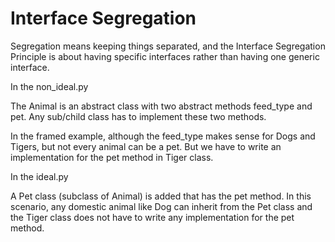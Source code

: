 # Interface Segregation

Segregation means keeping things separated, and the Interface Segregation Principle is about having specific interfaces rather than having one generic interface.

In the non_ideal.py <br/>

The Animal is an abstract class with two abstract methods feed_type and pet. Any sub/child class has to implement these two methods.

In the framed example, although the feed_type makes sense for Dogs and Tigers, but not every animal can be a pet.
But we have to write an implementation for the pet method in Tiger class.

In the ideal.py <br/>

A Pet class (subclass of Animal) is added that has the pet method. In this scenario, any domestic animal like Dog can inherit from the Pet class and the Tiger class does not have to write any implementation for the pet method.
